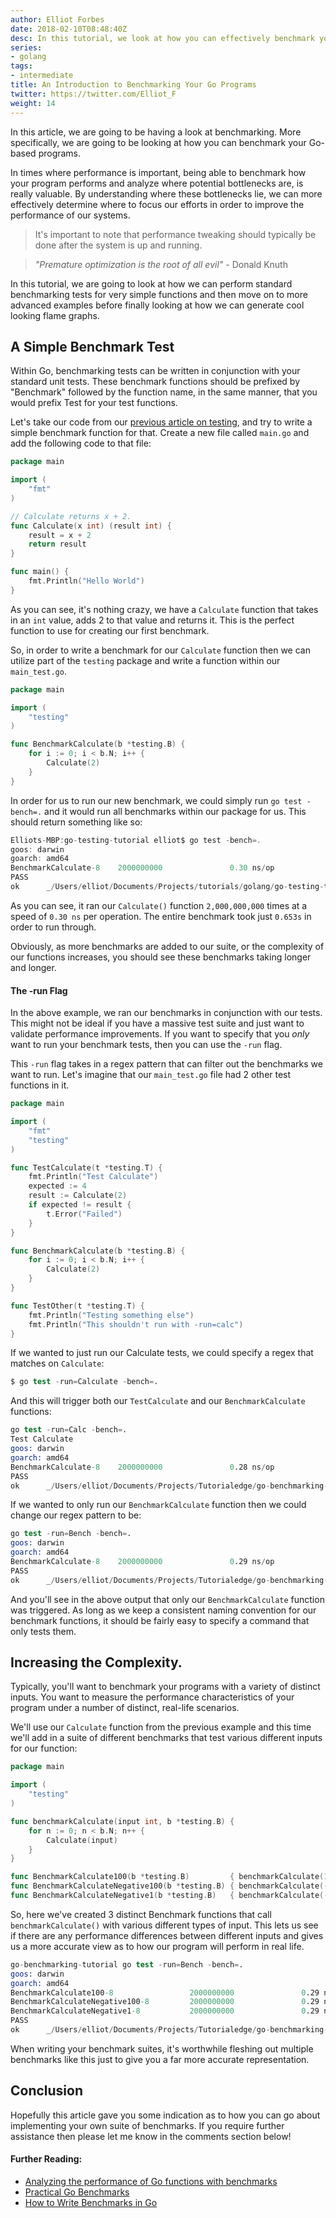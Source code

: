 ```yaml
---
author: Elliot Forbes
date: 2018-02-10T08:48:40Z
desc: In this tutorial, we look at how you can effectively benchmark your go program.
series:
- golang
tags:
- intermediate
title: An Introduction to Benchmarking Your Go Programs
twitter: https://twitter.com/Elliot_F
weight: 14
---
```


In this article, we are going to be having a look at benchmarking. More specifically, we are going to be looking at how you can benchmark your Go-based programs.  

In times where performance is important, being able to benchmark how your program performs and analyze where potential bottlenecks are, is really valuable. By understanding where these bottlenecks lie, we can more effectively determine where to focus our efforts in order to improve the performance of our systems.

> It's important to note that performance tweaking should typically be done after the system is up and running. 

> *"Premature optimization is the root of all evil"* - Donald Knuth  

In this tutorial, we are going to look at how we can perform standard benchmarking tests for very simple functions and then move on to more advanced examples before finally looking at how we can generate cool looking flame graphs.

## A Simple Benchmark Test

Within Go, benchmarking tests can be written in conjunction with your standard unit tests. These benchmark functions should be prefixed by "Benchmark" followed by the function name, in the same manner, that you would prefix Test for your test functions.

Let's take our code from our [previous article on testing](/golang/intro-testing-in-go/), and try to write a simple benchmark function for that. Create a new file called `main.go` and add the following code to that file:

```go
package main

import (
    "fmt"
)

// Calculate returns x + 2.
func Calculate(x int) (result int) {
    result = x + 2
    return result
}

func main() {
    fmt.Println("Hello World")
}
```

As you can see, it's nothing crazy, we have a `Calculate` function that takes in an `int` value, adds 2 to that value and returns it. This is the perfect function to use for creating our first benchmark.

So, in order to write a benchmark for our `Calculate` function then we can utilize part of the `testing` package and write a function within our `main_test.go`. 

```go
package main

import (
    "testing"
)

func BenchmarkCalculate(b *testing.B) {
    for i := 0; i < b.N; i++ {
        Calculate(2)
    }
}
```

In order for us to run our new benchmark, we could simply run `go test -bench=.` and it would run all benchmarks within our package for us. This should return something like so:

```c
Elliots-MBP:go-testing-tutorial elliot$ go test -bench=.
goos: darwin
goarch: amd64
BenchmarkCalculate-8    2000000000               0.30 ns/op
PASS
ok      _/Users/elliot/Documents/Projects/tutorials/golang/go-testing-tutorial  0.643s
```

As you can see, it ran our `Calculate()` function `2,000,000,000` times at a speed of `0.30 ns` per operation. The entire benchmark took just `0.653s` in order to run through. 

Obviously, as more benchmarks are added to our suite, or the complexity of our functions increases, you should see these benchmarks taking longer and longer. 

#### The -run Flag

In the above example, we ran our benchmarks in conjunction with our tests. This might not be ideal if you have a massive test suite and just want to validate performance improvements. If you want to specify that you *only* want to run your benchmark tests, then you can use the `-run` flag.

This `-run` flag takes in a regex pattern that can filter out the benchmarks we want to run. Let's imagine that our `main_test.go` file had 2 other test functions in it. 

```go
package main

import (
	"fmt"
	"testing"
)

func TestCalculate(t *testing.T) {
	fmt.Println("Test Calculate")
	expected := 4
	result := Calculate(2)
	if expected != result {
		t.Error("Failed")
	}
}

func BenchmarkCalculate(b *testing.B) {
	for i := 0; i < b.N; i++ {
		Calculate(2)
	}
}

func TestOther(t *testing.T) {
	fmt.Println("Testing something else")
	fmt.Println("This shouldn't run with -run=calc")
}

```

If we wanted to just run our Calculate tests, we could specify a regex that matches on `Calculate`:

```s
$ go test -run=Calculate -bench=.
```

And this will trigger both our `TestCalculate` and our `BenchmarkCalculate` functions:

```s
go test -run=Calc -bench=.
Test Calculate
goos: darwin
goarch: amd64
BenchmarkCalculate-8    2000000000               0.28 ns/op
PASS
ok      _/Users/elliot/Documents/Projects/Tutorialedge/go-benchmarking-tutorial 0.600s
```

If we wanted to only run our `BenchmarkCalculate` function then we could change our regex pattern to be:

```s
go test -run=Bench -bench=.
goos: darwin
goarch: amd64
BenchmarkCalculate-8    2000000000               0.29 ns/op
PASS
ok      _/Users/elliot/Documents/Projects/Tutorialedge/go-benchmarking-tutorial 0.616s
```

And you'll see in the above output that only our `BenchmarkCalculate` function was triggered. As long as we keep a consistent naming convention for our benchmark functions, it should be fairly easy to specify a command that only tests them.

## Increasing the Complexity.

Typically, you'll want to benchmark your programs with a variety of distinct inputs. You want to measure the performance characteristics of your program under a number of distinct, real-life scenarios.

We'll use our `Calculate` function from the previous example and this time we'll add in a suite of different benchmarks that test various different inputs for our function:

```go
package main

import (
	"testing"
)

func benchmarkCalculate(input int, b *testing.B) {
	for n := 0; n < b.N; n++ {
		Calculate(input)
	}
}

func BenchmarkCalculate100(b *testing.B)         { benchmarkCalculate(100, b) }
func BenchmarkCalculateNegative100(b *testing.B) { benchmarkCalculate(-100, b) }
func BenchmarkCalculateNegative1(b *testing.B)   { benchmarkCalculate(-1, b) }
```

So, here we've created 3 distinct Benchmark functions that call `benchmarkCalculate()` with various different types of input. This lets us see if there are any performance differences between different inputs and gives us a more accurate view as to how our program will perform in real life.  

```s
go-benchmarking-tutorial go test -run=Bench -bench=.
goos: darwin
goarch: amd64
BenchmarkCalculate100-8                 2000000000               0.29 ns/op
BenchmarkCalculateNegative100-8         2000000000               0.29 ns/op
BenchmarkCalculateNegative1-8           2000000000               0.29 ns/op
PASS
ok      _/Users/elliot/Documents/Projects/Tutorialedge/go-benchmarking-tutorial 1.850s
```

When writing your benchmark suites, it's worthwhile fleshing out multiple benchmarks like this just to give you a far more accurate representation.

<!-- ## Generating Flame Graphs

Flame graphs are an excellent way to help identify potential hot spots in your code that are bottlenecks through cool visualizations. In order to generate these Flame graphs, we'll be using the [uber/go-torch](https://github.com/uber/go-torch).

These graphs look a little something like this:

![generated flame graph](http://uber.github.io/go-torch/meta.svg) -->


## Conclusion

Hopefully this article gave you some indication as to how you can go about implementing your own suite of benchmarks. If you require further assistance then please let me know in the comments section below!

#### Further Reading:

* [Analyzing the performance of Go functions with benchmarks](https://medium.com/justforfunc/analyzing-the-performance-of-go-functions-with-benchmarks-60b8162e61c6)
* [Practical Go Benchmarks](https://stackimpact.com/blog/practical-golang-benchmarks/)
* [How to Write Benchmarks in Go](https://dave.cheney.net/2013/06/30/how-to-write-benchmarks-in-go)